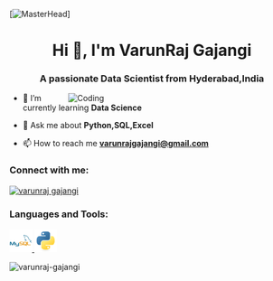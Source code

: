 [![MasterHead](https://datanatives.io/wp-content/uploads/2022/06/GtG_small_banner_2.gif)]
<h1 align="center">Hi 👋, I'm VarunRaj Gajangi</h1>
<h3 align="center">A passionate Data Scientist from Hyderabad,India</h3>
<img align="right" alt="Coding" width="400" src="https://uploads-ssl.webflow.com/5c19100c2b50073e6ee69da1/60d35967a853a1b14851703b_All%20the%20data%20(1).gif">

- 🌱 I’m currently learning **Data Science**

- 💬 Ask me about **Python,SQL,Excel**

- 📫 How to reach me **varunrajgajangi@gmail.com**

<h3 align="left">Connect with me:</h3>
<p align="left">
<a href="https://linkedin.com/in/varunraj gajangi" target="blank"><img align="center" src="https://raw.githubusercontent.com/rahuldkjain/github-profile-readme-generator/master/src/images/icons/Social/linked-in-alt.svg" alt="varunraj gajangi" height="30" width="40" /></a>
</p>

<h3 align="left">Languages and Tools:</h3>
<p align="left"> <a href="https://www.mysql.com/" target="_blank" rel="noreferrer"> <img src="https://raw.githubusercontent.com/devicons/devicon/master/icons/mysql/mysql-original-wordmark.svg" alt="mysql" width="40" height="40"/> </a> <a href="https://www.python.org" target="_blank" rel="noreferrer"> <img src="https://raw.githubusercontent.com/devicons/devicon/master/icons/python/python-original.svg" alt="python" width="40" height="40"/> </a> </p>

<p><img align="center" src="https://github-readme-stats.vercel.app/api/top-langs?username=varunraj-gajangi&show_icons=true&locale=en&layout=compact" alt="varunraj-gajangi" /></p>
